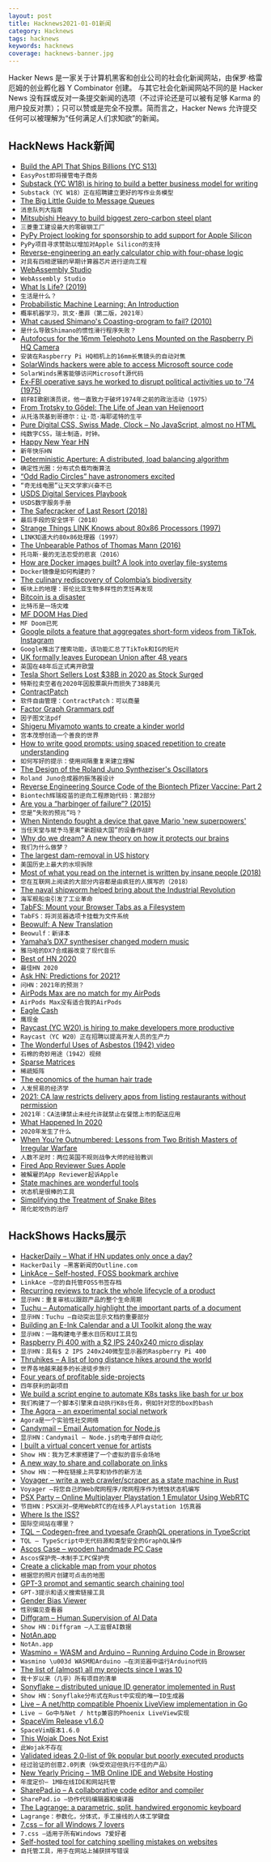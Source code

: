```yaml
---
layout: post
title: Hacknews2021-01-01新闻
category: Hacknews
tags: hacknews
keywords: hacknews
coverage: hacknews-banner.jpg
---
```


Hacker News 是一家关于计算机黑客和创业公司的社会化新闻网站，由保罗·格雷厄姆的创业孵化器 Y Combinator 创建。
与其它社会化新闻网站不同的是 Hacker News 没有踩或反对一条提交新闻的选项（不过评论还是可以被有足够 Karma 的用户投反对票）；只可以赞或是完全不投票。简而言之，Hacker News 允许提交任何可以被理解为“任何满足人们求知欲”的新闻。

## HackNews Hack新闻


- [Build the API That Ships Billions (YC S13)](https://www.easypost.com/careers)
- `EasyPost即将接管电子商务`
- [Substack (YC W18) is hiring to build a better business model for writing](https://substack.com/jobs)
- `Substack（YC W18）正在招聘建立更好的写作业务模型`
- [The Big Little Guide to Message Queues](https://sudhir.io/the-big-little-guide-to-message-queues/)
- `消息队列大指南`
- [Mitsubishi Heavy to build biggest zero-carbon steel plant](https://asia.nikkei.com/Spotlight/Environment/Climate-Change/Mitsubishi-Heavy-to-build-biggest-zero-carbon-steel-plant)
- `三菱重工建设最大的零碳钢工厂`
- [PyPy Project looking for sponsorship to add support for Apple Silicon](https://morepypy.blogspot.com/2020/12/mac-meets-arm64.html)
- `PyPy项目寻求赞助以增加对Apple Silicon的支持`
- [Reverse-engineering an early calculator chip with four-phase logic](http://www.righto.com/2020/12/reverse-engineering-early-calculator.html)
- `对具有四相逻辑的早期计算器芯片进行逆向工程`
- [WebAssembly Studio](https://webassembly.studio)
- `WebAssembly Studio`
- [What Is Life? (2019)](https://berthub.eu/articles/posts/what-is-life/)
- `生活是什么？ `
- [Probabilistic Machine Learning: An Introduction](https://probml.github.io/pml-book/book1.html)
- `概率机器学习，凯文·墨菲（第二版，2021年）`
- [What caused Shimano's Coasting-program to fail? (2010)](https://yannigroth.com/2010/05/12/what-caused-shimanos-coasting-program-fail/)
- `是什么导致Shimano的惯性滑行程序失败？ `
- [Autofocus for the 16mm Telephoto Lens Mounted on the Raspberry Pi HQ Camera](https://lemariva.com/blog/2020/12/raspberry-pi-hq-camera-autofocus-telephoto-lens)
- `安装在Raspberry Pi HQ相机上的16mm长焦镜头的自动对焦`
- [SolarWinds hackers were able to access Microsoft source code](https://msrc-blog.microsoft.com/2020/12/31/microsoft-internal-solorigate-investigation-update/)
- `SolarWinds黑客能够访问Microsoft源代码`
- [Ex‐FBI operative says he worked to disrupt political activities up to '74 (1975)](https://www.nytimes.com/1975/02/24/archives/exoperative-says-he-worked-for-fbi-to-disrupt-political-activities.html)
- `前FBI歌剧演员说，他一直致力于破坏1974年之前的政治活动（1975）`
- [From Trotsky to Gödel: The Life of Jean van Heijenoort](https://www.prospectmagazine.co.uk/magazine/ray-monk-philosophy-biography-jean-van-heijenoort-kahlo-trotsky)
- `从托洛茨基到哥德尔：让·范·海耶诺特的生平`
- [Pure Digital CSS, Swiss Made, Clock – No JavaScript, almost no HTML](https://www.quaxio.com/pure_css_digital_clock.html)
- `纯数字CSS，瑞士制造，时钟。`
- [Happy New Year HN](item?id=25595865)
- `新年快乐HN`
- [Deterministic Aperture: A distributed, load balancing algorithm](https://blog.twitter.com/engineering/en_us/topics/infrastructure/2019/daperture-load-balancer.html)
- `确定性光圈：分布式负载均衡算法`
- [“Odd Radio Circles” have astronomers excited](https://singularityhub.com/2020/12/30/wtf-newly-discovered-ghostly-circles-in-the-sky-cant-be-explained-by-current-theories-and-astronomers-are-excited/)
- `“奇无线电圈”让天文学家兴奋不已`
- [USDS Digital Services Playbook](https://playbook.cio.gov/)
- `USDS数字服务手册`
- [The Safecracker of Last Resort (2018)](https://www.theatlantic.com/technology/archive/2018/12/professional-safecracker-reveals-his-craft/577897/)
- `最后手段的安全饼干（2018）`
- [Strange Things LINK Knows about 80x86 Processors (1997)](https://www.geoffchappell.com/notes/windows/archive/linkcpu.htm)
- `LINK知道大约80x86处理器（1997）`
- [The Unbearable Pathos of Thomas Mann (2016)](https://lareviewofbooks.org/article/the-unbearable-pathos-of-thomas-mann/)
- `托马斯·曼的无法忍受的悲哀（2016）`
- [How are Docker images built? A look into overlay file-systems](https://napicella.medium.com/how-are-docker-images-built-a-look-into-the-linux-overlay-file-systems-and-the-oci-specification-51d65c73c416)
- `Docker镜像是如何构建的？`
- [The culinary rediscovery of Colombia’s biodiversity](https://news.mongabay.com/2020/12/geography-on-the-plate-the-culinary-rediscovery-of-colombias-biodiversity/)
- `板块上的地理：哥伦比亚生物多样性的烹饪再发现`
- [Bitcoin is a disaster](https://www.metzdowd.com/pipermail/cryptography/2020-December/036510.html)
- `比特币是一场灾难`
- [MF DOOM Has Died](https://consequenceofsound.net/2020/12/mf-doom-dead-obituary/)
- `MF Doom已死`
- [Google pilots a feature that aggregates short-form videos from TikTok, Instagram](https://techcrunch.com/2020/12/29/google-pilots-a-search-feature-that-aggregates-short-form-videos-from-tiktok-and-instagram/)
- `Google推出了搜索功能，该功能汇总了TikTok和IG的短片`
- [UK formally leaves European Union after 48 years](https://www.rte.ie/news/brexit/2020/1231/1187075-brexit-transition-end/)
- `英国在48年后正式离开欧盟`
- [Tesla Short Sellers Lost $38B in 2020 as Stock Surged](https://finance.yahoo.com/news/tesla-short-sellers-lost-38-120733160.html)
- `特斯拉卖空者在2020年因股票飙升而损失了38B美元`
- [ContractPatch](https://sfconservancy.org/contractpatch/)
- `软件自由管理：ContractPatch：可以商量`
- [Factor Graph Grammars pdf](https://proceedings.neurips.cc/paper/2020/file/49ca03822497d26a3943d5084ed59130-Paper.pdf)
- `因子图文法pdf`
- [Shigeru Miyamoto wants to create a kinder world](https://www.newyorker.com/culture/the-new-yorker-interview/shigeru-miyamoto-wants-to-create-a-kinder-world)
- `宫本茂想创造一个善良的世界`
- [How to write good prompts: using spaced repetition to create understanding](https://andymatuschak.org/prompts/)
- `如何写好的提示：使用间隔重复来建立理解`
- [The Design of the Roland Juno Syntheziser's Oscillators](https://blog.thea.codes/the-design-of-the-juno-dco/)
- `Roland Juno合成器的振荡器设计`
- [Reverse Engineering Source Code of the Biontech Pfizer Vaccine: Part 2](https://berthub.eu/articles/posts/part-2-reverse-engineering-source-code-of-the-biontech-pfizer-vaccine/)
- `Biontech辉瑞疫苗的逆向工程原始代码：第2部分`
- [Are you a “harbinger of failure”? (2015)](https://news.mit.edu/2015/harbinger-failure-consumers-unpopular-products-1223)
- `您是“失败的预兆”吗？ `
- [When Nintendo fought a device that gave Mario 'new superpowers'](https://www.cbc.ca/archives/super-mario-enhancer-1990-1.5799393)
- `当任天堂与赋予马里奥“新超级大国”的设备作战时`
- [Why do we dream? A new theory on how it protects our brains](https://time.com/5925206/why-do-we-dream/)
- `我们为什么做梦？`
- [The largest dam-removal in US history](https://www.bbc.com/future/article/20201110-the-largest-dam-removal-project-in-american-history)
- `美国历史上最大的水坝拆除`
- [Most of what you read on the internet is written by insane people (2018)](https://www.reddit.com/r/slatestarcodex/comments/9rvroo/most_of_what_you_read_on_the_internet_is_written/)
- `您在互联网上阅读的大部分内容都是由疯狂的人撰写的（2018）`
- [The naval shipworm helped bring about the Industrial Revolution](https://twitter.com/davidfickling/status/1344404814256504832)
- `海军舰船虫引发了工业革命`
- [TabFS: Mount your Browser Tabs as a Filesystem](https://omar.website/tabfs/)
- `TabFS：将浏览器选项卡挂载为文件系统`
- [Beowulf: A New Translation](https://us.macmillan.com/excerpt?isbn=9780374720155)
- `Beowulf：新译本`
- [Yamaha’s DX7 synthesiser changed modern music](https://www.economist.com/prospero/2020/12/31/yamahas-dx7-synthesiser-changed-modern-music)
- `雅马哈的DX7合成器改变了现代音乐`
- [Best of HN 2020](https://hn.algolia.com/?dateEnd=1609415804&dateRange=custom&dateStart=1577836800&page=0&prefix=false&query=&sort=byPopularity&type=story)
- `最佳HN 2020`
- [Ask HN: Predictions for 2021?](item?id=25594068)
- `问HN：2021年的预测？`
- [AirPods Max are no match for my AirPods](https://merecivilian.com/airpodsmax/)
- `AirPods Max没有适合我的AirPods`
- [Eagle Cash](https://en.wikipedia.org/wiki/Eagle_Cash)
- `鹰现金`
- [Raycast (YC W20) is hiring to make developers more productive](https://raycast.com/jobs)
- `Raycast（YC W20）正在招聘以提高开发人员的生产力`
- [The Wonderful Uses of Asbestos (1942) video](https://www.youtube.com/watch?v=HxfZSEboVM4)
- `石棉的奇妙用途（1942）视频`
- [Sparse Matrices](https://matteding.github.io/2019/04/25/sparse-matrices)
- `稀疏矩阵`
- [The economics of the human hair trade](https://thehustle.co/the-economics-of-the-human-hair-trade/)
- `人发贸易的经济学`
- [2021: CA law restricts delivery apps from listing restaurants without permission](https://leginfo.legislature.ca.gov/faces/billTextClient.xhtml?bill_id=201920200AB2149)
- `2021年：CA法律禁止未经允许就禁止在餐馆上市的配送应用`
- [What Happened In 2020](https://avc.com/2020/12/what-happened-in-2020/)
- `2020年发生了什么`
- [When You’re Outnumbered: Lessons from Two British Masters of Irregular Warfare](https://warontherocks.com/2020/08/when-youre-outnumbered-lessons-from-two-british-masters-of-irregular-warfare/)
- `人数不足时：两位英国不规则战争大师的经验教训`
- [Fired App Reviewer Sues Apple](https://mjtsai.com/blog/2020/12/31/fired-app-reviewer-sues-apple/)
- `被解雇的App Reviewer起诉Apple`
- [State machines are wonderful tools](https://nullprogram.com/blog/2020/12/31/)
- `状态机是很棒的工具`
- [Simplifying the Treatment of Snake Bites](https://www.economist.com/science-and-technology/2021/01/02/how-to-simplify-the-treatment-of-snake-bites)
- `简化蛇咬伤的治疗`


## HackShows Hacks展示

- [ HackerDaily – What if HN updates only once a day?](https://hackerdaily.io)
- `HackerDaily –黑客新闻的Outline.com`
- [ LinkAce – Self-hosted, FOSS bookmark archive](https://www.linkace.org/)
- `LinkAce –您的自托管FOSS书签存档`
- [ Recurring reviews to track the whole lifecycle of a product](https://www.buyforlife.com/blog/4kpaLtbnG6MkseMj44niVV/recurring-reviews-to-track-the-whole-lifecycle-of-a-product)
- `显示HN：重复审核以跟踪产品的整个生命周期`
- [ Tuchu – Automatically highlight the important parts of a document](https://tuchu.app/)
- `显示HN：Tuchu –自动突出显示文档的重要部分`
- [ Building an E-Ink Calendar and a UI Toolkit along the way](https://rahulrav.com/blog/e_ink_dashboard.html)
- `显示HN：一路构建电子墨水日历和UI工具包`
- [ Raspberry Pi 400 with a $2 IPS 240x240 micro display](https://github.com/igbit/micro-displays/blob/main/README.md)
- `显示HN：具有$ 2 IPS 240x240微型显示器的Raspberry Pi 400`
- [ Thruhikes – A list of long distance hikes around the world](https://thruhikes.net/)
- `世界各地越来越多的长途徒步旅行`
- [ Four years of profitable side-projects](https://www.coryzue.com/open/)
- `四年获利的副项目`
- [ We build a script engine to automate K8s tasks like bash for ur box](https://github.com/geertvos/automator)
- `我们构建了一个脚本引擎来自动执行K8s任务，例如针对您的box的bash`
- [ The Agora – an experimental social network](http://anagora.org/node/agora)
- `Agora是一个实验性社交网络`
- [ Candymail – Email Automation for Node.js](https://saasbase.dev/candymail)
- `显示HN：Candymail – Node.js的电子邮件自动化`
- [ I built a virtual concert venue for artists](https://timdaub.github.io/2020/12/27/wasm-stream/)
- `Show HN：我为艺术家搭建了一个虚拟的音乐会场地`
- [ A new way to share and collaborate on links](https://seelink.app)
- `Show HN：一种在链接上共享和协作的新方法`
- [ Voyager – write a web crawler/scraper as a state machine in Rust](https://github.com/mattsse/voyager)
- `Voyager –将您自己的Web爬网程序/爬网程序作为锈蚀状态机编写`
- [ PSX Party – Online Multiplayer Playstation 1 Emulator Using WebRTC](https://psxparty.kosmi.io/?ref=hn1)
- `节目HN：PSX派对–使用WebRTC的在线多人Playstation 1仿真器`
- [ Where Is the ISS?](https://pipedream.com/@demo/where-is-the-iss-p_ezCAObR/readme)
- `国际空间站在哪里？`
- [ TQL – Codegen-free and typesafe GraphQL operations in TypeScript](https://github.com/timkendall/tql)
- `TQL – TypeScript中无代码源和类型安全的GraphQL操作`
- [ Ascos Case – wooden handmade PC Case](https://ascosdesign.com/ascos-case-handmade-eco-friendly-pc-case/)
- `Ascos保护壳–木制手工PC保护壳`
- [ Create a clickable map from your photos](https://github.com/esteininger/Map-My-Experience)
- `根据您的照片创建可点击的地图`
- [ GPT-3 prompt and semantic search chaining tool](https://chronology-ui.vercel.app/)
- `GPT-3提示和语义搜索链接工具`
- [ Gender Bias Viewer](https://chanind.github.io/gender-bias-viewer)
- `性别偏见查看器`
- [ Diffgram – Human Supervision of AI Data](https://diffgram.com/)
- `Show HN：Diffgram –人工监督AI数据`
- [ NotAn.app](https://notan.app)
- `NotAn.app`
- [ Wasmino = WASM and Arduino – Running Arduino Code in Browser](https://blog.yifangu.com/2020/12/30/wasmino-wasm-arduino-running-arduino-code-in-browser/)
- `Wasmino \u003d WASM和Arduino –在浏览器中运行Arduino代码`
- [ The list of (almost) all my projects since I was 10](https://cincheo.com/renaud-pawlak/)
- `我十岁以来（几乎）所有项目的清单`
- [ Sonyflake – distributed unique ID generator implemented in Rust](https://github.com/bahlo/sonyflake-rs)
- `Show HN：Sonyflake分布式在Rust中实现的唯一ID生成器`
- [ Live – A net/http compatible Phoenix LiveView implementation in Go](https://github.com/jfyne/live)
- `Live – Go中与Net / http兼容的Phoenix LiveView实现`
- [ SpaceVim Release v1.6.0](https://spacevim.org/SpaceVim-release-v1.6.0/)
- `SpaceVim版本1.6.0`
- [ This Wojak Does Not Exist](https://thiswojakdoesnotexist.com/)
- `此Wojak不存在`
- [ Validated ideas 2.0-list of 9k popular but poorly executed products](https://gumroad.com/l/validatedideas2/nomyvfb)
- `经过验证的创意2.0列表（9k受欢迎但执行不佳的产品）`
- [ New Yearly Pricing – 1MB Online IDE and Website Hosting](https://1mb.co)
- `年度定价– 1MB在线IDE和网站托管`
- [ SharePad.io – A collaborative code editor and compiler](https://www.sharepad.io/)
- `SharePad.io –协作代码编辑器和编译器`
- [ The Lagrange: a parametric, split, handwired ergonomic keyboard](https://github.com/dpapavas/lagrange-keyboard)
- `Lagrange：参数化，分体式，手工接线的人体工学键盘`
- [ 7.css – for all Windows 7 lovers](https://khang-nd.github.io/7.css)
- `7.css –适用于所有Windows 7爱好者`
- [ Self-hosted tool for catching spelling mistakes on websites](https://github.com/siteinspector/siteinspector)
- `自托管工具，用于在网站上捕获拼写错误`


